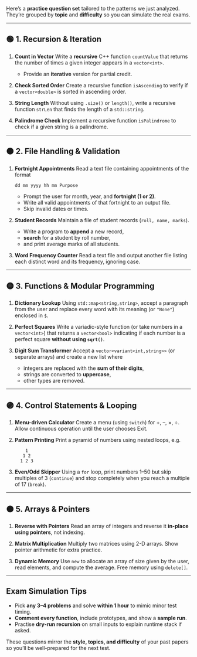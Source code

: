 Here’s a **practice question set** tailored to the patterns we just analyzed.
They’re grouped by **topic** and **difficulty** so you can simulate the real exams.

---

## 🟢 1. Recursion & Iteration

1. **Count in Vector**
   Write a **recursive** C++ function `countValue` that returns the number of times a given integer appears in a `vector<int>`.

   * Provide an **iterative** version for partial credit.

2. **Check Sorted Order**
   Create a recursive function `isAscending` to verify if a `vector<double>` is sorted in ascending order.

3. **String Length**
   Without using `.size()` or `length()`, write a recursive function `strLen` that finds the length of a `std::string`.

4. **Palindrome Check**
   Implement a recursive function `isPalindrome` to check if a given string is a palindrome.

---

## 🟠 2. File Handling & Validation

1. **Fortnight Appointments**
   Read a text file containing appointments of the format

   ```
   dd mm yyyy hh mm Purpose
   ```

   * Prompt the user for month, year, and **fortnight (1 or 2)**.
   * Write all valid appointments of that fortnight to an output file.
   * Skip invalid dates or times.

2. **Student Records**
   Maintain a file of student records (`roll, name, marks`).

   * Write a program to **append** a new record,
   * **search** for a student by roll number,
   * and print average marks of all students.

3. **Word Frequency Counter**
   Read a text file and output another file listing each distinct word and its frequency, ignoring case.

---

## 🟡 3. Functions & Modular Programming

1. **Dictionary Lookup**
   Using `std::map<string,string>`, accept a paragraph from the user and replace every word with its meaning (or `"None"`) enclosed in `$`.

2. **Perfect Squares**
   Write a variadic-style function (or take numbers in a `vector<int>`) that returns a `vector<bool>` indicating if each number is a perfect square **without using `sqrt()`**.

3. **Digit Sum Transformer**
   Accept a `vector<variant<int,string>>` (or separate arrays) and create a new list where

   * integers are replaced with the **sum of their digits**,
   * strings are converted to **uppercase**,
   * other types are removed.

---

## 🟣 4. Control Statements & Looping

1. **Menu-driven Calculator**
   Create a menu (using `switch`) for +, –, ×, ÷. Allow continuous operation until the user chooses Exit.

2. **Pattern Printing**
   Print a pyramid of numbers using nested loops, e.g.

   ```
       1
      1 2
     1 2 3
   ```

3. **Even/Odd Skipper**
   Using a `for` loop, print numbers 1–50 but skip multiples of 3 (`continue`) and stop completely when you reach a multiple of 17 (`break`).

---

## 🟤 5. Arrays & Pointers

1. **Reverse with Pointers**
   Read an array of integers and reverse it **in-place using pointers**, not indexing.

2. **Matrix Multiplication**
   Multiply two matrices using 2-D arrays. Show pointer arithmetic for extra practice.

3. **Dynamic Memory**
   Use `new` to allocate an array of size given by the user, read elements, and compute the average. Free memory using `delete[]`.

---

## Exam Simulation Tips

* Pick **any 3–4 problems** and solve **within 1 hour** to mimic minor test timing.
* **Comment every function**, include prototypes, and show a **sample run**.
* Practise **dry-run recursion** on small inputs to explain runtime stack if asked.

These questions mirror the **style, topics, and difficulty** of your past papers so you’ll be well-prepared for the next test.
